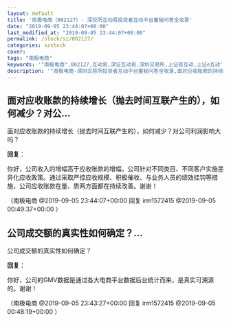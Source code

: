 ```yaml
---
layout: default
title: '南极电商（002127）- 深交所互动易投资者互动平台董秘问答全收录'
date: "2019-09-05 23:44:07+00:00"
last_modified_at: "2019-09-05 23:44:07+00:00"
permalink: /stock/sz/002127/
categories: szstock
cover: 
tags: "南极电商"
keywords: '"南极电商",002127,互动易,深证互动易,深圳交易所,上证易互动,上证e互动'
description: '"南极电商-深圳交易所投资者互动平台董秘问答全收录,面对应收账款的持续增长（抛去时间互联产生的），如何减少？对公司利润影响大吗？"'
---
```


## 面对应收账款的持续增长（抛去时间互联产生的），如何减少？对公...

面对应收账款的持续增长（抛去时间互联产生的），如何减少？对公司利润影响大吗？

**回复**：

你好，公司收入的增幅高于应收账款的增幅。公司针对不同类目、不同客户实施差异化应收政策。通过采取严控应收规模、积极催收、与业务人员的绩效挂钩等措施，公司应收账款在量、质两方面都在持续改善。谢谢！ 

（南极电商  @2019-09-05 23:44:07+00:00 回复 irm1572415  @2019-09-05 00:49:37+00:00 ）

## 公司成交额的真实性如何确定？...

公司成交额的真实性如何确定？

**回复**：

你好，公司的GMV数据是通过各大电商平台数据后台统计而来，是真实可溯源的。谢谢！ 

（南极电商  @2019-09-05 23:43:27+00:00 回复 irm1572415  @2019-09-05 00:48:19+00:00 ）

